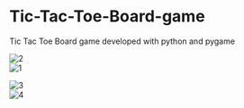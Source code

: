 # Tic-Tac-Toe-Board-game
Tic Tac Toe Board game developed with python and pygame

![2](https://user-images.githubusercontent.com/53760997/123541068-08d5e580-d760-11eb-94e8-0e7fc4d4f155.PNG)   
![1](https://user-images.githubusercontent.com/53760997/123541064-070c2200-d760-11eb-95c6-4b3ffe3defde.PNG)

![3](https://user-images.githubusercontent.com/53760997/123541069-0a9fa900-d760-11eb-859e-35b1acd27bcd.PNG)   
![4](https://user-images.githubusercontent.com/53760997/123541072-0bd0d600-d760-11eb-87e4-3fceff5f790c.PNG)
